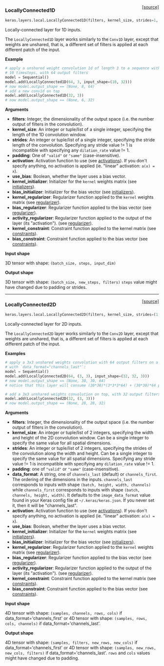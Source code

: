 <span style="float:right;">[[source]](https://github.com/fchollet/keras/blob/master/keras/layers/local.py#L15)</span>
### LocallyConnected1D

```python
keras.layers.local.LocallyConnected1D(filters, kernel_size, strides=1, padding='valid', data_format=None, activation=None, use_bias=True, kernel_initializer='glorot_uniform', bias_initializer='zeros', kernel_regularizer=None, bias_regularizer=None, activity_regularizer=None, kernel_constraint=None, bias_constraint=None)
```

Locally-connected layer for 1D inputs.

The `LocallyConnected1D` layer works similarly to
the `Conv1D` layer, except that weights are unshared,
that is, a different set of filters is applied at each different patch
of the input.

__Example__

```python
# apply a unshared weight convolution 1d of length 3 to a sequence with
# 10 timesteps, with 64 output filters
model = Sequential()
model.add(LocallyConnected1D(64, 3, input_shape=(10, 32)))
# now model.output_shape == (None, 8, 64)
# add a new conv1d on top
model.add(LocallyConnected1D(32, 3))
# now model.output_shape == (None, 6, 32)
```

__Arguments__

- __filters__: Integer, the dimensionality of the output space
	(i.e. the number output of filters in the convolution).
- __kernel_size__: An integer or tuple/list of a single integer,
	specifying the length of the 1D convolution window.
- __strides__: An integer or tuple/list of a single integer,
	specifying the stride length of the convolution.
	Specifying any stride value != 1 is incompatible with specifying
	any `dilation_rate` value != 1.
- __padding__: One of `"valid"` or `"same"` (case-insensitive).
- __activation__: Activation function to use
	(see [activations](../activations.md)).
	If you don't specify anything, no activation is applied
	(ie. "linear" activation: `a(x) = x`).
- __use_bias__: Boolean, whether the layer uses a bias vector.
- __kernel_initializer__: Initializer for the `kernel` weights matrix
	(see [initializers](../initializers.md)).
- __bias_initializer__: Initializer for the bias vector
	(see [initializers](../initializers.md)).
- __kernel_regularizer__: Regularizer function applied to
	the `kernel` weights matrix
	(see [regularizer](../regularizers.md)).
- __bias_regularizer__: Regularizer function applied to the bias vector
	(see [regularizer](../regularizers.md)).
- __activity_regularizer__: Regularizer function applied to
	the output of the layer (its "activation").
	(see [regularizer](../regularizers.md)).
- __kernel_constraint__: Constraint function applied to the kernel matrix
	(see [constraints](../constraints.md)).
- __bias_constraint__: Constraint function applied to the bias vector
	(see [constraints](../constraints.md)).

__Input shape__

3D tensor with shape: `(batch_size, steps, input_dim)`

__Output shape__

3D tensor with shape: `(batch_size, new_steps, filters)`
`steps` value might have changed due to padding or strides.

----

<span style="float:right;">[[source]](https://github.com/fchollet/keras/blob/master/keras/layers/local.py#L190)</span>
### LocallyConnected2D

```python
keras.layers.local.LocallyConnected2D(filters, kernel_size, strides=(1, 1), padding='valid', data_format=None, activation=None, use_bias=True, kernel_initializer='glorot_uniform', bias_initializer='zeros', kernel_regularizer=None, bias_regularizer=None, activity_regularizer=None, kernel_constraint=None, bias_constraint=None)
```

Locally-connected layer for 2D inputs.

The `LocallyConnected2D` layer works similarly
to the `Conv2D` layer, except that weights are unshared,
that is, a different set of filters is applied at each
different patch of the input.

__Examples__

```python
# apply a 3x3 unshared weights convolution with 64 output filters on a 32x32 image
# with `data_format="channels_last"`:
model = Sequential()
model.add(LocallyConnected2D(64, (3, 3), input_shape=(32, 32, 3)))
# now model.output_shape == (None, 30, 30, 64)
# notice that this layer will consume (30*30)*(3*3*3*64) + (30*30)*64 parameters

# add a 3x3 unshared weights convolution on top, with 32 output filters:
model.add(LocallyConnected2D(32, (3, 3)))
# now model.output_shape == (None, 28, 28, 32)
```

__Arguments__

- __filters__: Integer, the dimensionality of the output space
	(i.e. the number output of filters in the convolution).
- __kernel_size__: An integer or tuple/list of 2 integers, specifying the
	width and height of the 2D convolution window.
	Can be a single integer to specify the same value for
	all spatial dimensions.
- __strides__: An integer or tuple/list of 2 integers,
	specifying the strides of the convolution along the width and height.
	Can be a single integer to specify the same value for
	all spatial dimensions.
	Specifying any stride value != 1 is incompatible with specifying
	any `dilation_rate` value != 1.
- __padding__: one of `"valid"` or `"same"` (case-insensitive).
- __data_format__: A string,
	one of `channels_last` (default) or `channels_first`.
	The ordering of the dimensions in the inputs.
	`channels_last` corresponds to inputs with shape
	`(batch, height, width, channels)` while `channels_first`
	corresponds to inputs with shape
	`(batch, channels, height, width)`.
	It defaults to the `image_data_format` value found in your
	Keras config file at `~/.keras/keras.json`.
	If you never set it, then it will be "channels_last".
- __activation__: Activation function to use
	(see [activations](../activations.md)).
	If you don't specify anything, no activation is applied
	(ie. "linear" activation: `a(x) = x`).
- __use_bias__: Boolean, whether the layer uses a bias vector.
- __kernel_initializer__: Initializer for the `kernel` weights matrix
	(see [initializers](../initializers.md)).
- __bias_initializer__: Initializer for the bias vector
	(see [initializers](../initializers.md)).
- __kernel_regularizer__: Regularizer function applied to
	the `kernel` weights matrix
	(see [regularizer](../regularizers.md)).
- __bias_regularizer__: Regularizer function applied to the bias vector
	(see [regularizer](../regularizers.md)).
- __activity_regularizer__: Regularizer function applied to
	the output of the layer (its "activation").
	(see [regularizer](../regularizers.md)).
- __kernel_constraint__: Constraint function applied to the kernel matrix
	(see [constraints](../constraints.md)).
- __bias_constraint__: Constraint function applied to the bias vector
	(see [constraints](../constraints.md)).

__Input shape__

4D tensor with shape:
`(samples, channels, rows, cols)` if data_format='channels_first'
or 4D tensor with shape:
`(samples, rows, cols, channels)` if data_format='channels_last'.

__Output shape__

4D tensor with shape:
`(samples, filters, new_rows, new_cols)` if data_format='channels_first'
or 4D tensor with shape:
`(samples, new_rows, new_cols, filters)` if data_format='channels_last'.
`rows` and `cols` values might have changed due to padding.
